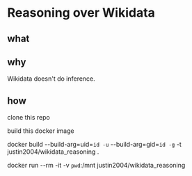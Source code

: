 # Reasoning over Wikidata


## what


## why

Wikidata doesn't do inference.


## how

clone this repo

build this docker image

docker build --build-arg=uid=`id -u` --build-arg=gid=`id -g` -t justin2004/wikidata_reasoning .

docker run --rm -it -v `pwd`:/mnt justin2004/wikidata_reasoning
